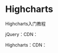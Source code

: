 # Highcharts
Highcharts入门教程


jQuery：CDN：<script src="http://cdn.hcharts.cn/jquery/jquery-1.8.3.min.js"></script>

Highcharts：CDN：<script src="http://cdn.hcharts.cn/highcharts/highcharts.js"></script>  
